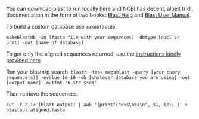 You can download blast to run locally [here](https://blast.ncbi.nlm.nih.gov/Blast.cgi?CMD=Web&PAGE_TYPE=BlastDocs&DOC_TYPE=Download) and NCBI has decent, albeit tr;dl, documentation in the form of two books: [Blast Help](https://www.ncbi.nlm.nih.gov/books/NBK1762/) and [Blast User Manual](https://www.ncbi.nlm.nih.gov/books/NBK279690/).

To build a custom database use `makeblastdb`.

``makeblastdb -in [fasta file with your sequences] -dbtype [nucl or prot] -out [name of database]``

To get only the aligned sequences returned, use the [instructions kindly provided here](https://www.biostars.org/p/222341/).

Run your blastn/p search.
``blastn -task megablast -query [your query sequence(s)] -evalue 1e-10 -db [whatever database you are using] -out [output name] -outfmt '6 std sseq'``

Then retrieve the sequences.

``cut -f 2,13 [blast output] | awk '{printf(">%s\n%s\n", $1, $2); }' > blastout.aligned.fasta``
